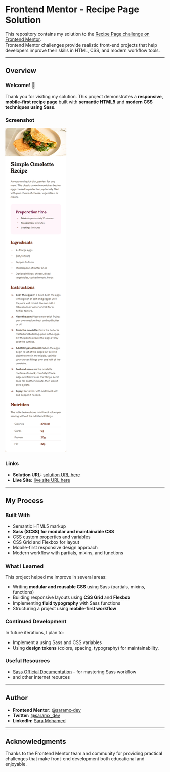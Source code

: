 # Frontend Mentor - Recipe Page Solution

This repository contains my solution to the [Recipe Page challenge on Frontend Mentor](https://www.frontendmentor.io/challenges/recipe-page-KiTsR8QQKm).  
Frontend Mentor challenges provide realistic front-end projects that help developers improve their skills in HTML, CSS, and modern workflow tools.

---

## Overview

### Welcome! 👋
Thank you for visiting my solution. This project demonstrates a **responsive, mobile-first recipe page** built with **semantic HTML5** and **modern CSS techniques using Sass**.

### Screenshot
![Mobile Screenshot](./design/screencapture-mobile.png)


### Links
- **Solution URL:** [solution URL here]()
- **Live Site:** [live site URL here]()

---

## My Process

### Built With
- Semantic HTML5 markup
- **Sass (SCSS) for modular and maintainable CSS**
- CSS custom properties and variables
- CSS Grid and Flexbox for layout
- Mobile-first responsive design approach
- Modern workflow with partials, mixins, and functions

### What I Learned
This project helped me improve in several areas:
- Writing **modular and reusable CSS** using Sass (partials, mixins, functions)
- Building responsive layouts using **CSS Grid** and **Flexbox**
- Implementing **fluid typography** with Sass functions
- Structuring a project using **mobile-first workflow**


### Continued Development
In future iterations, I plan to:
- Implement a using Sass and CSS variables
- Using **design tokens** (colors, spacing, typography) for maintainability.

### Useful Resources
- [Sass Official Documentation](https://sass-lang.com/documentation) – for mastering Sass workflow
- and other internet reources

---

## Author
- **Frontend Mentor:** [@saramx-dev](https://www.frontendmentor.io/profile/saramx-dev)  
- **Twitter:** [@saramx_dev](https://x.com/saramx_dev)  
- **LinkedIn:** [Sara Mohamed](https://www.linkedin.com/in/saramx-dev/)  

---

## Acknowledgments
Thanks to the Frontend Mentor team and community for providing practical challenges that make front-end development both educational and enjoyable.
